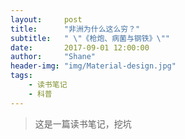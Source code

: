 ```yaml
---
layout:     post
title:      "非洲为什么这么穷？"
subtitle:   " \"《枪炮、病菌与钢铁》\""
date:       2017-09-01 12:00:00
author:     "Shane"
header-img: "img/Material-design.jpg"
tags:
    - 读书笔记
    - 科普
---
```



>这是一篇读书笔记，挖坑
